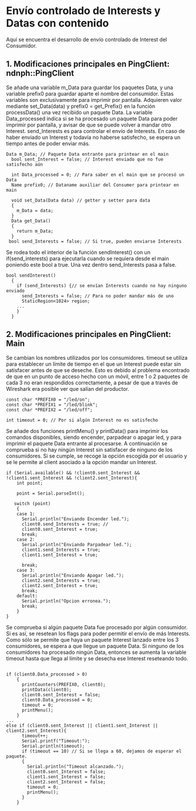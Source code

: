 # Envío controlado de Interests y Datas con contenido
Aquí se encuentra el desarrollo de envío controlado de Interest del Consumidor. 


## 1. Modificaciones principales en  PingClient: ndnph::PingClient
Se añade una variable m_Data para guardar los paquetes Data, y una variable prefix0 para guardar aparte el nombre del consumidor. Estas variables son exclusivamente para imprimir por pantalla. Adquieren valor mediante set_Data(data) y prefix0 = get_Prefix() en la función processData() una vez recibido un paquete Data.
La variable Data_processed indica si se ha procesado un paquete Data para poder imprimir por pantalla, y avisar de que se puede volver a mandar otro Interest.
send_Interests es para controlar el envío de Interests. En caso de haber enviado un Interest y todavía no haberse satisfecho, se espera un tiempo antes de poder enviar más. 
<pre>
<code>Data m_Data; // Paquete Data entrante para printear en el main
  bool sent_Interest = false; // Interest enviado que no fue satisfecho aún
 
  int Data_processed = 0; // Para saber en el main que se procesó un Data
  Name prefix0; // Dataname auxiliar del Consumer para printear en main

  void set_Data(Data data) // getter y setter para data
  {
    m_Data = data;
  }
  Data get_Data()
  {
    return m_Data;
  }
 bool send_Interests = false; // Si true, pueden enviarse Interests</code></pre>
 
 Se rodea todo el interior de la función sendInterest() con un if(send_interests) para ejecutarla cuando se requiera desde el main poniendo este bool a true. Una vez dentro send_Interests pasa a false.
<pre>
<code>bool sendInterest()
  {
    if (send_Interests) {// se envían Interests cuando no hay ninguno enviado
      send_Interests = false; // Para no poder mandar más de uno
      StaticRegion<1024> region; 
	...
    }
  }</code></pre>

## 2. Modificaciones principales en  PingClient: Main

Se cambian los nombres utilizados por los consumidores.
timeout se utiliza para establecer un límite de tiempo en el que un Interest puede estar sin satisfacer antes de que se deseche. Esto es debido al problema encontrado de que en un punto de acceso hecho con un móvil, entre 1 o 2 paquetes de cada 3 no eran respondidos correctamente, a pesar de que a través de Wireshark era posible ver que salían del productor.
<pre>
<code>const char *PREFIX0 = "/led/on";
const char *PREFIX1 = "/led/blink";
const char *PREFIX2 = "/led/off";

int timeout = 0; // Por si algún Interest no es satisfecho</code></pre>

Se añade dos funciones printMenu() y printData() para imprimir los comandos disponibles, siendo encender, parpadear o apagar led, y para imprimir el paquete Data entrante al procesarse.
A continuación se comprueba si no hay ningún Interest sin satisfacer de ninguno de los consumidores. Si se cumple, se recoge la opción escogida por el usuario y se le permite al client asociado a la opción mandar un Interest. 

<pre>
<code>if (Serial.available() && !client0.sent_Interest && !client1.sent_Interest && !client2.sent_Interest){
    int point;

    point = Serial.parseInt();

   switch (point)
    {
    case 1:
      Serial.println("Enviando Encender led.");
      client0.send_Interests = true; //
      client0.sent_Interest = true;
      break;
    case 2:
      Serial.println("Enviando Parpadear led.");
      client1.send_Interests = true;
      client1.sent_Interest = true;

      break;
    case 3:
      Serial.println("Enviando Apagar led.");
      client2.send_Interests = true;
      client2.sent_Interest = true;
      break;
    default:
      Serial.println("Opcion erronea.");
      break;
    }
}</code></pre>
  
Se comprueba si algún paquete Data fue procesado por algún consumidor. Si es así, se resetean los flags para poder permitir el envío de más Interests. Como sólo se permite que haya un paquete Interest lanzado entre los 3 consumidores, se espera a que llegue un paquete Data. Si ninguno de los consumidores ha procesado ningún Data, entonces se aumenta la variable timeout hasta que llega al límite y se desecha ese Interest reseteando todo.

 
<pre>
<code>
if (client0.Data_processed > 0) 
    {
      printCounters(PREFIX0, client0);
      printData(client0);
      client0.sent_Interest = false;
      client0.Data_processed = 0;
      timeout = 0;
      printMenu();
    }
...
else if (client0.sent_Interest || client1.sent_Interest || client2.sent_Interest){
      timeout++;
      Serial.printf("Timeout:");
      Serial.println(timeout);
      if (timeout == 10) // Si se llega a 60, dejamos de esperar el paquete.
      {
        Serial.println("Timeout alcanzado.");
        client0.sent_Interest = false;
        client1.sent_Interest = false;
        client2.sent_Interest = false;
        timeout = 0;
        printMenu();
      }
    }</code></pre>
